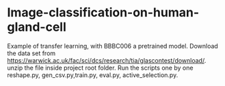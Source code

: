 # Image-classification-on-human-gland-cell
Example of transfer learning, with BBBC006 a pretrained model.
Download the data set from https://warwick.ac.uk/fac/sci/dcs/research/tia/glascontest/download/. unzip the file inside project root folder.
Run the scripts one by one reshape.py, gen_csv.py,train.py, eval.py, active_selection.py.
